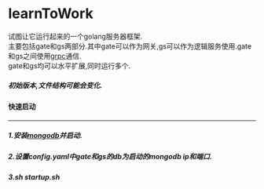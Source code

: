 # learnToWork
试图让它运行起来的一个golang服务器框架.<br>
主要包括gate和gs两部分.其中gate可以作为网关,gs可以作为逻辑服务使用.gate和gs之间使用[grpc](https://github.com/grpc/grpc-go)通信.<br>
gate和gs均可以水平扩展,同时运行多个.

##### 初始版本,文件结构可能会变化.

#### 快速启动
---
##### 1.安装[mongodb](https://www.mongodb.com/download-center?jmp=nav#atlas)并启动.
##### 2.设置config.yaml中gate和gs的db为启动的mongodb ip和端口.
##### 3.sh startup.sh
